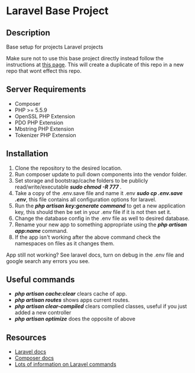 # Laravel Base Project

## Description
Base setup for projects Laravel projects

Make sure not to use this base project directly instead follow the instructions at [this page](https://help.github.com/articles/duplicating-a-repository/).
This will create a duplicate of this repo in a new repo that wont effect this repo.

## Server Requirements
* Composer
* PHP >= 5.5.9
* OpenSSL PHP Extension
* PDO PHP Extension
* Mbstring PHP Extension
* Tokenizer PHP Extension

## Installation
1. Clone the repository to the desired location.
2. Run composer update to pull down components into the vendor folder.
3. Set storage and bootstrap/cache folders to be publicly read/write/executable **_sudo chmod -R 777 <folder name>_**.
4. Take a copy of the .env.save file and name it .env **_sudo cp .env.save .env_**, this file contains all configuration options for laravel.
5. Run the **_php artisan key:generate command_** to get a new application key, this should then be set in your .env file if it is not then set it.
6. Change the database config in the .env file as well to desired database.
7. Rename your new app to something appropriate using the **_php artisan app:name <App Name>_** command.
8. If the app isn't working after the above command check the namespaces on files as it changes them.

App still not working? See laravel docs, turn on debug in the .env file and google search any errors you see.

## Useful commands
* **_php artisan cache:clear_** clears cache of app.
* **_php artisan routes_** shows apps current routes.
* **_php artisan clear-compiled_** clears complied classes, useful if you just added a new controller
* **_php artisan optimize_** does the opposite of above

## Resources
* [Laravel docs](http://laravel.com/docs/5.1)
* [Composer docs](https://getcomposer.org/doc/)
* [Lots of information on Laravel commands](http://laravel-recipes.com/contents)
